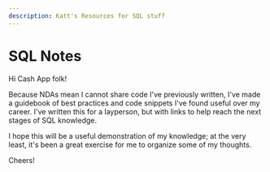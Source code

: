 ```yaml
---
description: Katt's Resources for SQL stuff
---
```


# SQL Notes

Hi Cash App folk!

Because NDAs mean I cannot share code I've previously written, I've made a guidebook of best practices and code snippets I've found useful over my career.  I've written this for a layperson, but with links to help reach the next stages of SQL knowledge.

I hope this will be a useful demonstration of my knowledge; at the very least, it's been a great exercise for me to organize some of my thoughts.

Cheers!

